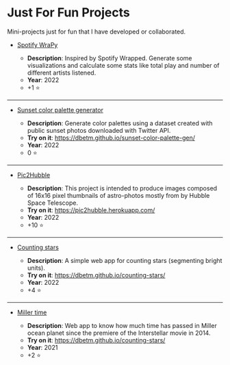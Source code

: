 # Just For Fun Projects
Mini-projects just for fun that I have developed or collaborated.

- [Spotify WraPy](https://github.com/dbetm/spotify-wrapy)

    - **Description**: Inspired by Spotify Wrapped. Generate some visualizations and calculate some stats like total play and number of different artists listened.
    - **Year**: 2022
    - +1 ⭐
-------

- [Sunset color palette generator](https://github.com/dbetm/sunset-color-palette-gen)

    - **Description**: Generate color palettes using a dataset created with public sunset photos downloaded with Twitter API.
    - **Try on it**: https://dbetm.github.io/sunset-color-palette-gen/
    - **Year**: 2022
    - 0 ⭐
-------
- [Pic2Hubble](https://github.com/Wolfteinter/Pic2Hubble)

    - **Description**: This project is intended to produce images composed of 16x16 pixel thumbnails of astro-photos mostly from by Hubble Space Telescope.
    - **Try on it**: https://pic2hubble.herokuapp.com/
    - **Year**: 2022
    - +10 ⭐
-------
- [Counting stars](https://github.com/dbetm/counting-stars)
    
    - **Description**: A simple web app for counting stars (segmenting bright units).
    - **Try on it**: https://dbetm.github.io/counting-stars/
    - **Year**: 2022
    - +4 ⭐  
-------
- [Miller time](https://github.com/dbetm/time-miller) 

    - **Description**: Web app to know how much time has passed in Miller ocean planet since the premiere of the Interstellar movie in 2014.
     - **Try on it**: https://dbetm.github.io/counting-stars/
    - **Year**: 2021
    - +2 ⭐ 


